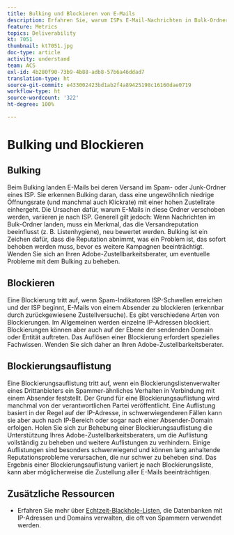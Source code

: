 ```yaml
---
title: Bulking und Blockieren von E-Mails
description: Erfahren Sie, warum ISPs E-Mail-Nachrichten in Bulk-Ordnern platzieren oder blockieren.
feature: Metrics
topics: Deliverability
kt: 7051
thumbnail: kt7051.jpg
doc-type: article
activity: understand
team: ACS
exl-id: 4b280f90-73b9-4b88-adb8-57b6a46ddad7
translation-type: ht
source-git-commit: e433002423bd1ab2f4a89425198c16160dae0719
workflow-type: ht
source-wordcount: '322'
ht-degree: 100%

---
```


# Bulking und Blockieren

## Bulking

Beim Bulking landen E-Mails bei deren Versand im Spam- oder Junk-Ordner eines ISP. Sie erkennen Bulking daran, dass eine ungewöhnlich niedrige Öffnungsrate (und manchmal auch Klickrate) mit einer hohen Zustellrate einhergeht. Die Ursachen dafür, warum E-Mails in diese Ordner verschoben werden, variieren je nach ISP. Generell gilt jedoch: Wenn Nachrichten im Bulk-Ordner landen, muss ein Merkmal, das die Versandreputation beeinflusst (z. B. Listenhygiene), neu bewertet werden. Bulking ist ein Zeichen dafür, dass die Reputation abnimmt, was ein Problem ist, das sofort behoben werden muss, bevor es weitere Kampagnen beeinträchtigt. Wenden Sie sich an Ihren Adobe-Zustellbarkeitsberater, um eventuelle Probleme mit dem Bulking zu beheben.

## Blockieren

Eine Blockierung tritt auf, wenn Spam-Indikatoren ISP-Schwellen erreichen und der ISP beginnt, E-Mails von einem Absender zu blockieren (erkennbar durch zurückgewiesene Zustellversuche). Es gibt verschiedene Arten von Blockierungen. Im Allgemeinen werden einzelne IP-Adressen blockiert. Blockierungen können aber auch auf der Ebene der sendenden Domain oder Entität auftreten. Das Auflösen einer Blockierung erfordert spezielles Fachwissen. Wenden Sie sich daher an Ihren Adobe-Zustellbarkeitsberater.

## Blockierungsauflistung

Eine Blockierungsauflistung tritt auf, wenn ein Blockierungslistenverwalter eines Drittanbieters ein Spammer-ähnliches Verhalten in Verbindung mit einem Absender feststellt. Der Grund für eine Blockierungsauflistung wird manchmal von der verantwortlichen Partei veröffentlicht. Eine Auflistung basiert in der Regel auf der IP-Adresse, in schwerwiegenderen Fällen kann sie aber auch nach IP-Bereich oder sogar nach einer Absender-Domain erfolgen. Holen Sie sich zur Behebung einer Blockierungsauflistung die Unterstützung Ihres Adobe-Zustellbarkeitsberaters, um die Auflistung vollständig zu beheben und weitere Auflistungen zu verhindern. Einige Auflistungen sind besonders schwerwiegend und können lang anhaltende Reputationsprobleme verursachen, die nur schwer zu beheben sind. Das Ergebnis einer Blockierungsauflistung variiert je nach Blockierungsliste, kann aber möglicherweise die Zustellung aller E-Mails beeinträchtigen.

## Zusätzliche Ressourcen

* Erfahren Sie mehr über [Echtzeit-Blackhole-Listen](/help/additional-resources/blocklist-databases.md), die Datenbanken mit IP-Adressen und Domains verwalten, die oft von Spammern verwendet werden.
